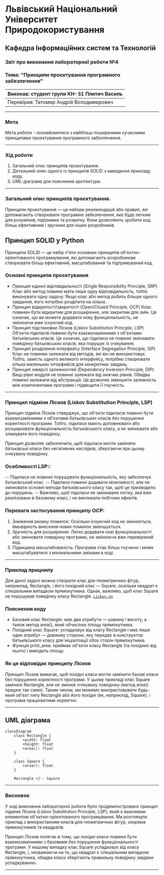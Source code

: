 
# Львівський Національний Університет Природокористування
## Кафедра Інформаційних систем та Технологій

### Звіт про виконання лабораторної роботи №4
### Тема: "Принципи проєктування програмного забезпечення"

| Виконав: студент групи КН-31 Плитич Василь |  
| ------------------------------------------ |  
| Перевірив: Татомир Андрій Володимирович              |  

---

### Мета
Мета роботи - познайомитися з найбільш поширеними сучасними принципами проєктування програмного забезпечення.


---

### Хід роботи

1. Загальний опис принципів проєктування.
2. Детальний опис одного із принципів SOLID з наведення прикладу коду.
3. UML-діаграма для пояснення архітектури.


---

###  Загальний опис принципів проєктування.
Принципи проєктування — це набори рекомендацій або правил, які допомагають створювати програмне забезпечення, яке буде легким для розуміння, підтримки та розвитку. Вони дозволяють зробити код більш ефективним і зручним для інших розробників. 

## Принцип SOLID у Python 

Принципи SOLID — це набір п'яти основних принципів об'єктно-орієнтованого програмування, які допомагають розробникам створювати більш ефективний, масштабований та підтримуваний код. 

### Основні принципи проєктування

- Принцип єдиної відповідальності (Single Responsibility Principle, SRP)
Клас або метод повинні мати лише одну відповідальність, тобто виконувати одну задачу. Якщо клас або метод робить більше одного завдання, його потрібно розділити на кілька.
- Принцип відкритості/закритості (Open/Closed Principle, OCP)
Клас повинен бути відкритим для розширення, але закритим для змін. Це означає, що ви можете додавати нову функціональність, не змінюючи вже існуючий код.
- Принцип підстановки Лісков (Liskov Substitution Principle, LSP)
Об'єкти підкласів повинні бути взаємозамінними з об'єктами батьківських класів. Це означає, що підкласи не повинні змінювати поведінку батьківських класів, яка порушує їх очікування.
- Принцип розділення інтерфейсу (Interface Segregation Principle, ISP)
Клас не повинен залежати від методів, які він не використовує. Тобто, замість одного великого інтерфейсу, потрібно створювати кілька маленьких інтерфейсів для конкретних завдань.
- Принцип інверсії залежностей (Dependency Inversion Principle, DIP)
Вищі рівні модуля не повинні залежати від нижчих рівнів. Обидва повинні залежати від абстракцій. Це дозволяє зменшити залежність між компонентами програми і підвищити її гнучкість.
---

### Принцип підміни Лісков (Liskov Substitution Principle, LSP)
Принцип підміни Лісков стверджує, що об'єкти підкласів повинні бути взаємозамінними з об'єктами батьківських класів без порушення коректності програми. Тобто, підкласи мають доповнювати або розширювати функціональність батьківського класу, а не змінювати або зламувати його поведінку.

Принцип дозволяє забезпечити, щоб підкласи могли заміняти батьківські класи без негативних наслідків, зберігаючи при цьому очікувану поведінку.
### Особливості LSP::
-- Підкласи не повинні порушувати функціональність, яку забезпечує батьківський клас.
-- Підкласи повинні додавати можливості, але не змінювати основні методи батьківського класу так, щоб це призводило до порушень.
-- Важливо, щоб підкласи не змінювали логіку, яка вже реалізована в базовому класі, і не викликали побічних ефектів.

### Переваги застосування принципу OCP:
1) Зниження ризику помилок:
Оскільки існуючий код не змінюється, ймовірність внесення нових помилок зменшується.
2) Зручність для розширення:
Легко додавати нові функціональності або змінювати поведінку програми, не змінюючи вже перевірений код.
3) Підвищена масштабованість:
Програма стає більш гнучкою і може масштабуватися з мінімальними змінами в коді.

___

### Приклад прицнипу
Для даної задачі можна створити клас для геометричних фігур, наприклад, Rectangle, і його похідний клас — Square, оскільки квадрат є спеціальним випадком прямокутника. Однак, важливо, щоб клас Square не порушував поведінку класу Rectangle.
[`Liskov.py`](./Liskov.py)

### Пояснення коду
* Базовий клас Rectangle: має два атрибути — ширину і висоту, а також метод area(), який обчислює площу прямокутника.
* Похідний клас Square: успадковує від класу Rectangle і має лише один атрибут — довжину сторони, яку передає в конструктор батьківського класу для ініціалізації обох сторін прямокутника.
* Функція print_area: приймає об'єкти класу Rectangle (та похідних від нього) і виводить площу.
### Як це відповідає принципу Лісков
Принцип Лісков вимагає, щоб похідні класи могли замінити базові класи без порушення коректності програми. У цьому прикладі клас Square замінює Rectangle, але не змінює очікувану поведінку (метод area() працює так само). Таким чином, ми можемо використовувати будь-який об'єкт типу Rectangle або його похідні (як, наприклад, Square), і програма працюватиме коректно.
___

## UML діаграма

```mermaid
classDiagram
    class Rectangle {
        +width: float
        +height: float
        +area(): float
    }

    class Square {
        +area(): float
    }

    Rectangle <|-- Square

```

---

### Висновок
У ході виконання лабораторної роботи було продемонстровано принцип підміни Лісков (Liskov Substitution Principle, LSP), який є важливим елементом об'єктно-орієнтованого програмування. Ми розглянули приклад з використанням класів для геометричних фігур, зокрема прямокутників та квадратів.

Принцип Лісков полягає в тому, що похідні класи повинні бути взаємозамінними з базовими без порушення функціональності програми. У нашому випадку клас Square успадковує від класу Rectangle, і, незважаючи на те, що квадрат є спеціальним випадком прямокутника, обидва класи зберігають правильну поведінку завдяки успадкуванню.

---


